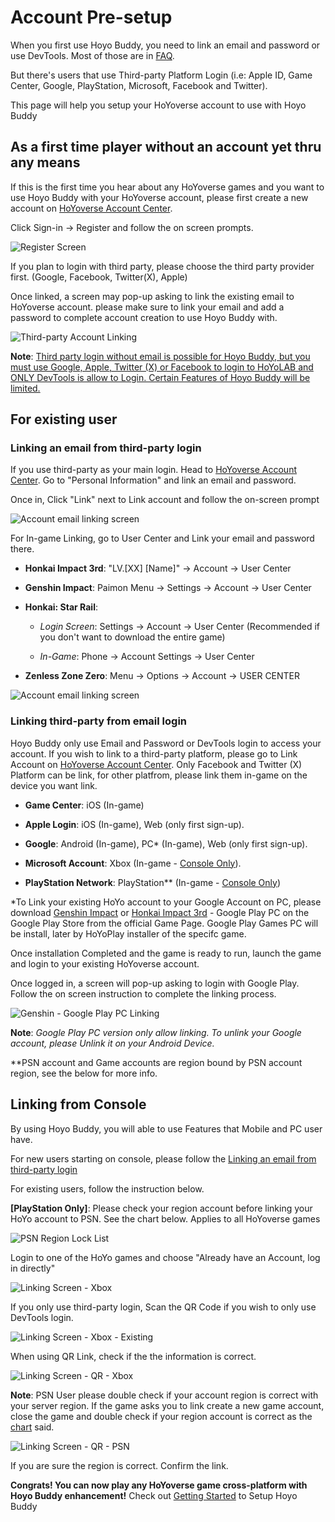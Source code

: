 # Account Pre-setup

When you first use Hoyo Buddy, you need to link an email and password or use DevTools. Most of those are in [FAQ](./FAQ.md).

But there's users that use Third-party Platform Login (i.e: Apple ID, Game Center, Google, PlayStation, Microsoft, Facebook and Twitter).

This page will help you setup your HoYoverse account to use with Hoyo Buddy

## As a first time player without an account yet thru any means

If this is the first time you hear about any HoYoverse games and you want to use Hoyo Buddy with your HoYoverse account, please first create a new account on [HoYoverse Account Center](https://account.hoyoverse.com).

Click Sign-in -> Register and follow the on screen prompts.

![Register Screen](../src/assets/images/hb-account/web/sign-up_no-link.png)

If you plan to login with third party, please choose the third party provider first. (Google, Facebook, Twitter(X), Apple)

Once linked, a screen may pop-up asking to link the existing email to HoYoverse account. please make sure to link your email and add a password to complete account creation to use Hoyo Buddy with.

![Third-party Account Linking](../src/assets/images/hb-account/web/sign-up_google-link.png)

**Note**: <u>Third party login without email is possible for Hoyo Buddy, but you must use Google, Apple, Twitter (X) or Facebook to login to HoYoLAB and ONLY DevTools is allow to Login. Certain Features of Hoyo Buddy will be limited.</u>

## For existing user

### Linking an email from third-party login

If you use third-party as your main login. Head to [HoYoverse Account Center](https://account.hoyoverse.com). Go to "Personal Information" and link an email and password.

Once in, Click "Link" next to Link account and follow the on-screen prompt

![Account email linking screen](../src/assets/images/hb-account/web/post-link.png)

For In-game Linking, go to User Center and Link your email and password there.

- **Honkai Impact 3rd**: "LV.[XX] [Name]" -> Account -> User Center

- **Genshin Impact**: Paimon Menu -> Settings -> Account -> User Center

- **Honkai: Star Rail**: 

  - *Login Screen*: Settings -> Account -> User Center (Recommended if you don't want to download the entire game)

  - *In-Game*: Phone -> Account Settings -> User Center

- **Zenless Zone Zero**: Menu -> Options -> Account -> USER CENTER

![Account email linking screen](../src/assets/images/hb-account/pc/in-game-email.png)

### Linking third-party from email login

Hoyo Buddy only use Email and Password or DevTools login to access your account. If you wish to link to a third-party platform, please go to Link Account on [HoYoverse Account Center](https://account.hoyoverse.com). Only Facebook and Twitter (X) Platform can be link, for other platfrom, please link them in-game on the device you want link.

- **Game Center**: iOS (In-game)

- **Apple Login**: iOS (In-game), Web (only first sign-up).

- **Google**: Android (In-game), PC* (In-game), Web (only first sign-up).

- **Microsoft Account**: Xbox (In-game - [Console Only](./Before-Start.md#linking-from-console)).

- **PlayStation Network**: PlayStation** (In-game - [Console Only](./Before-Start.md#linking-from-console))

*To Link your existing HoYo account to your Google Account on PC, please download [Genshin Impact](https://genshin.hoyoverse.com) or [Honkai Impact 3rd](https://honkaiimpact3.hoyoverse.com/) - Google Play PC on the Google Play Store from the official Game Page. Google Play Games PC will be install, later by HoYoPlay installer of the specifc game.

Once installation Completed and the game is ready to run, launch the game and login to your existing HoYoverse account.

Once logged in, a screen will pop-up asking to login with Google Play. Follow the on screen instruction to complete the linking process.

![Genshin - Google Play PC Linking](../src/assets/images/hb-account/pc/hk4e_google.png)

**Note**: _Google Play PC version only allow linking. To unlink your Google account, please Unlink it on your Android Device._

**PSN account and Game accounts are region bound by PSN account region, see the below for more info.

## Linking from Console

By using Hoyo Buddy, you will able to use Features that Mobile and PC user have.

For new users starting on console, please follow the [Linking an email from third-party login](./Before-Start.md#linking-an-email-from-third-party-login)

For existing users, follow the instruction below.

**[PlayStation Only]**: Please check your region account before linking your HoYo account to PSN. See the chart below. Applies to all HoYoverse games

![PSN Region Lock List](../src/assets/images/hb-account/console/PSN_Region_Lock.png)

Login to one of the HoYo games and choose "Already have an Account, log in directly"

![Linking Screen - Xbox](../src/assets/images/hb-account/console/xbox-link_1.png)

If you only use third-party login, Scan the QR Code if you wish to only use DevTools login.

![Linking Screen - Xbox - Existing](../src/assets/images/hb-account/console/xbox-link_2.png)

When using QR Link, check if the the information is correct.

![Linking Screen - QR - Xbox](../src/assets/images/hb-account/console/qr_link-1.png)

**Note**: PSN User please double check if your account region is correct with your server region. If the game asks you to link create a new game account, close the game and double check if your region account is correct as the [chart](./Before-Start.md#linking-from-console) said.

![Linking Screen - QR - PSN](../src/assets/images/hb-account/console/qr_link-psn.png)

If you are sure the region is correct. Confirm the link.

**Congrats! You can now play any HoYoverse game cross-platform with Hoyo Buddy enhancement!** Check out [Getting Started](./Getting-Started.md) to Setup Hoyo Buddy
